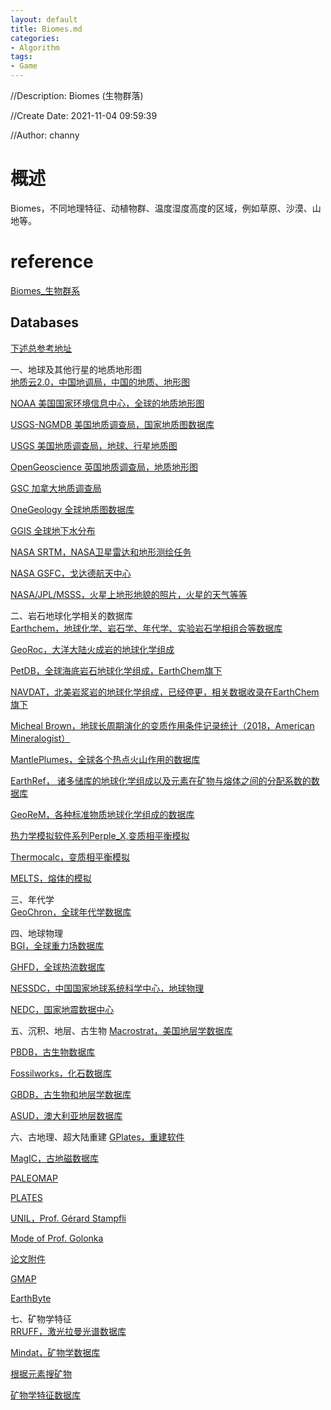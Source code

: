 ```yaml
---
layout: default
title: Biomes.md
categories:
- Algorithm
tags:
- Game
---
```

//Description: Biomes (生物群落)

//Create Date: 2021-11-04 09:59:39

//Author: channy

# 概述 
Biomes，不同地理特征、动植物群、温度湿度高度的区域，例如草原、沙漠、山地等。



# reference
[Biomes_生物群系](http://mc.163.com/20190918/31451_833404.html)

## Databases
[下述总参考地址](https://www.zhihu.com/question/28662066/answer/1289400217)

一、地球及其他行星的地质地形图  
[地质云2.0，中国地调局，中国的地质、地形图](http://geocloud.cgs.gov.cn/#/portal/home)

[NOAA 美国国家环境信息中心，全球的地质地形图](https://www.ngdc.noaa.gov/)

[USGS-NGMDB 美国地质调查局，国家地质图数据库](https://ngmdb.usgs.gov/ngmdb/ngmdb_home.html)

[USGS 美国地质调查局，地球、行星地质图](https://www.usgs.gov/products/maps/map-topics/overview)

[OpenGeoscience 英国地质调查局，地质地形图](https://www.bgs.ac.uk/opengeoscience/)

[GSC 加拿大地质调查局](https://www.nrcan.gc.ca/maps-tools-and-publications/maps/22020)

[OneGeology 全球地质图数据库](http://www.onegeology.org/)

[GGIS 全球地下水分布](https://www.un-igrac.org/global-groundwater-information-system-ggis)

[NASA SRTM，NASA卫星雷达和地形测绘任务](http://srtm.csi.cgiar.org/)

[NASA GSFC，戈达德航天中心](https://www.nasa.gov/gsfctechnology)

[NASA/JPL/MSSS，火星上地形地貌的照片，火星的天气等等](http://www.msss.com/)

二、岩石地球化学相关的数据库  
[Earthchem，地球化学、岩石学、年代学、实验岩石学相组合等数据库](http://earthchem.org/)

[GeoRoc，大洋大陆火成岩的地球化学组成](http://georoc.mpch-mainz.gwdg.de/georoc/)

[PetDB，全球海底岩石地球化学组成，EarthChem旗下](http://www.earthchem.org/petdb)

[NAVDAT，北美岩浆岩的地球化学组成，已经停更，相关数据收录在EarthChem旗下](https://www.navdat.org/)

[Micheal Brown，地球长周期演化的变质作用条件记录统计（2018，American Mineralogist）](http://minsocam.org/msa/ammin/toc/2018/Feb2018_data/AM-18-26166.zip)

[MantlePlumes，全球各个热点火山作用的数据库](www.mantleplumes.org)

[EarthRef， 诸多储库的地球化学组成以及元素在矿物与熔体之间的分配系数的数据库](http://earthref.org/)

[GeoReM，各种标准物质地球化学组成的数据库](http://georem.mpch-mainz.gwdg.de/)

[热力学模拟软件系列Perple_X,变质相平衡模拟](http://www.perplex.ethz.ch/)

[Thermocalc，变质相平衡模拟](https://www.esc.cam.ac.uk/research/research-groups/research-projects/tim-hollands-software-pages/thermocalc)

[MELTS，熔体的模拟](http://melts.ofm-research.org/)

三、年代学  
[GeoChron，全球年代学数据库](https://www.geochron.org/)

四、地球物理  
[BGI，全球重力场数据库](http://bgi.omp.obs-mip.fr/data-products/Gravity-Databases)

[GHFD，全球热流数据库](http://www.heatflow.org/)

[NESSDC，中国国家地球系统科学中心，地球物理](http://geospace.geodata.cn/)

[NEDC，国家地震数据中心](http://data.earthquake.cn/)

五、沉积、地层、古生物
[Macrostrat，美国地层学数据库](https://macrostrat.org/)

[PBDB，古生物数据库](https://paleobiodb.org/)

[Fossilworks，化石数据库](http://fossilworks.org/)

[GBDB，古生物和地层学数据库](http://www.geobiodiversity.com/)

[ASUD，澳大利亚地层数据库](https://asud.ga.gov.au/)

六、古地理、超大陆重建
[GPlates，重建软件](http://gplates.org)

[MagIC，古地磁数据库](https://www2.earthref.org/MagIC)

[PALEOMAP](http://www.scotese.com/)

[PLATES](http://www-udc.ig.utexas.edu/external/plates/)

[UNIL，Prof. Gérard Stampfli](https://www.unil.ch/iste/en/home/menuinst/recherche/geology-and-geodynamics-of-mountain-belts/gerard-stampfli.html)

[Mode of Prof. Golonka](https://ro.uow.edu.au/smhpapers/5128/)
 
[论文附件](https://doi.org/10.5194/bg-14-5425-2017-supplement)

[GMAP](http://www.earthdynamics.org/earthhistory/)

[EarthByte](https://www.earthbyte.org/category/resources/data-models/global-regional-plate-motion-models/)

七、矿物学特征  
[RRUFF，激光拉曼光谱数据库](http://rruff.info/)

[Mindat，矿物学数据库](https://www.mindat.org/)

[根据元素搜矿物](https://www.mindat.org/chemsearch.php)

[矿物学特征数据库](http://webmineral.com/)
